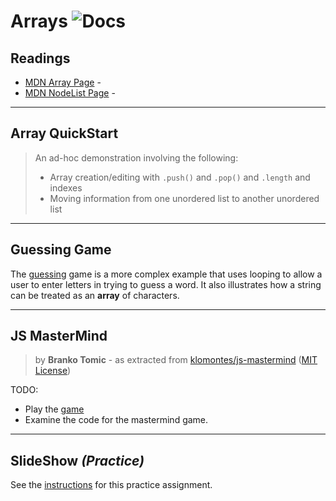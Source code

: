 # Arrays ![Docs](https://img.shields.io/badge/Documentation%20Status-10--40%25%20Rough%20Outline-red?logo=Read%20the%20Docs)

## Readings

- [MDN Array Page](https://developer.mozilla.org/en-US/docs/Web/JavaScript/Reference/Global_Objects/Array) - 
- [MDN NodeList Page](https://developer.mozilla.org/en-US/docs/Web/API/NodeList) - 

----

## Array QuickStart

> An ad-hoc demonstration involving the following:
> 
> - Array creation/editing with `.push()` and `.pop()` and `.length` and indexes
> - Moving information from one unordered list to another unordered list

----

## Guessing Game

The [guessing](./demos/guessing/main.js) game is a more complex example that uses looping to allow a user to enter letters in trying to guess a word. It also illustrates how a string can be treated as an **array** of characters.

----

## JS MasterMind

> by **Branko Tomic** - as extracted from [klomontes/js-mastermind](https://github.com/klomontes/js-mastermind) ([MIT License](https://github.com/klomontes/js-mastermind/blob/master/LICENSE))

TODO:

- Play the [game](http://klomontes.github.io/js-mastermind/)
- Examine the code for the mastermind game.

----

## SlideShow *(Practice)*

See the [instructions](./practice/ReadMe.md) for this practice assignment.
